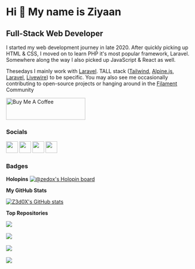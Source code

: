 Hi 👋 My name is Ziyaan
=======================

Full-Stack Web Developer
------------------------

I started my web development journey in late 2020. After quickly picking up HTML & CSS, I moved on to learn PHP it's most popular framework, Laravel. Somewhere along the way I also picked up JavaScript & React as well.

Thesedays I mainly work with [Laravel](https://laravel.com). TALL stack ([Tailwind](https://tailwindcss.com), [Alpine.js](https://alpinejs.dev), [Laravel](https://laravel.com), [Livewire](https://laravel-livewire.com)) to be specific. You may also see me occasionally contributing to open-source projects or hanging around in the [Filament](https://filamentphp.com) Community

<a href="https://www.buymeacoffee.com/ZedoX" target="_blank"><img src="https://cdn.buymeacoffee.com/buttons/v2/default-black.png" alt="Buy Me A Coffee" style="height: 60px !important;width: 217px !important;" ></a>


### Socials

<p align="left"> <a href="https://www.github.com/Z3d0X" target="_blank" rel="noreferrer"><img src="https://raw.githubusercontent.com/danielcranney/readme-generator/main/public/icons/socials/github-dark.svg" width="32" height="32" /></a> <a href="http://www.instagram.com/Z3d0X" target="_blank" rel="noreferrer"><img src="https://raw.githubusercontent.com/danielcranney/readme-generator/main/public/icons/socials/instagram.svg" width="32" height="32" /></a> <a href="https://www.linkedin.com/in/ziyaan-hassan" target="_blank" rel="noreferrer"><img src="https://raw.githubusercontent.com/danielcranney/readme-generator/main/public/icons/socials/linkedin.svg" width="32" height="32" /></a> <a href="https://www.twitter.com/Z3d0X" target="_blank" rel="noreferrer"><img src="https://raw.githubusercontent.com/danielcranney/readme-generator/main/public/icons/socials/twitter.svg" width="32" height="32" /></a></p>

### Badges

<b>Holopins</b>
[![@zedox's Holopin board](https://holopin.me/zedox)](https://holopin.io/@zedox)

<b>My GitHub Stats</b>

<a href="http://www.github.com/Z3d0X"><img src="https://github-readme-stats.vercel.app/api?username=Z3d0X&show_icons=true&hide=&title_color=6366f1&text_color=ffffff&icon_color=6366f1&bg_color=000000&hide_border=true&show_icons=true" alt="Z3d0X's GitHub stats" /></a>

<b>Top Repositories</b>

  <a href="https://github.com/Z3d0X/filament-logger" align="center">
    <img align="center" src="https://github-readme-stats.vercel.app/api/pin/?username=Z3d0X&repo=filament-logger&title_color=6366f1&text_color=ffffff&icon_color=6366f1&bg_color=000000&hide_border=true&locale=en" />
  </a>
  <br /><br />
  
  <a href="https://github.com/Z3d0X/filament-fabricator" align="center">
    <img align="center" src="https://github-readme-stats.vercel.app/api/pin/?username=Z3d0X&repo=filament-fabricator&title_color=6366f1&text_color=ffffff&icon_color=6366f1&bg_color=000000&hide_border=true&locale=en" />
  </a>
  <br /><br />
  
  <a href="https://github.com/Z3d0X/filament-simple-permissions" align="center">
    <img align="center" src="https://github-readme-stats.vercel.app/api/pin/?username=Z3d0X&repo=filament-simple-permissions&title_color=6366f1&text_color=ffffff&icon_color=6366f1&bg_color=000000&hide_border=true&locale=en" />
  </a>
  <br /><br />
<a href="https://github.com/Z3d0X/laravel-dhiraagu-sms" align="center"><img align="center" src="https://github-readme-stats.vercel.app/api/pin/?username=Z3d0X&repo=laravel-dhiraagu-sms&title_color=6366f1&text_color=ffffff&icon_color=6366f1&bg_color=000000&hide_border=true&locale=en" /></a>
